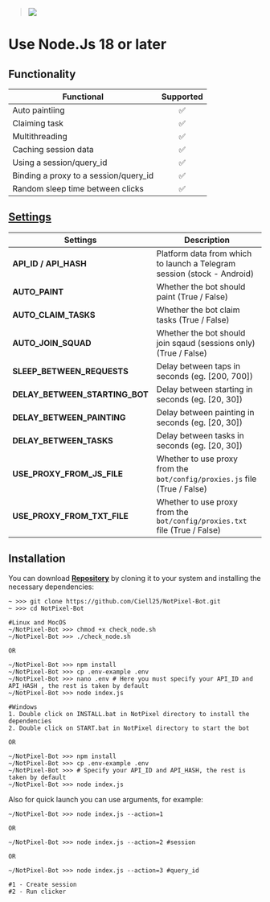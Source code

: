 > [<img src="https://img.shields.io/badge/Telegram-%40Me-orange">](https://t.me/Van_Qish)

# Use Node.Js 18 or later

## Functionality

| Functional                            | Supported |
| ------------------------------------- | :-------: |
| Auto paintiing                        |    ✅     |
| Claiming task                         |    ✅     |
| Multithreading                        |    ✅     |
| Caching session data                  |    ✅     |
| Using a session/query_id              |    ✅     |
| Binding a proxy to a session/query_id |    ✅     |
| Random sleep time between clicks      |    ✅     |


## [Settings](https://github.com/Ciell25/NotPixel-Bot/blob/main/.env-example)

| Settings                       | Description                                                                |
| ------------------------------ | -------------------------------------------------------------------------- |
| **API_ID / API_HASH**          | Platform data from which to launch a Telegram session (stock - Android)    |
| **AUTO_PAINT**                 | Whether the bot should paint (True / False)                                |
| **AUTO_CLAIM_TASKS**           | Whether the bot claim tasks (True / False)                                 |
| **AUTO_JOIN_SQUAD**            | Whether the bot should join sqaud (sessions only) (True / False)           |
| **SLEEP_BETWEEN_REQUESTS**     | Delay between taps in seconds (eg. [200, 700])                             |
| **DELAY_BETWEEN_STARTING_BOT** | Delay between starting in seconds (eg. [20, 30])                           |
| **DELAY_BETWEEN_PAINTING**     | Delay between painting in seconds (eg. [20, 30])                           |
| **DELAY_BETWEEN_TASKS**        | Delay between tasks in seconds (eg. [20, 30])                              |
| **USE_PROXY_FROM_JS_FILE**     | Whether to use proxy from the `bot/config/proxies.js` file (True / False)  |
| **USE_PROXY_FROM_TXT_FILE**    | Whether to use proxy from the `bot/config/proxies.txt` file (True / False) |

## Installation

You can download [**Repository**](https://github.com/Ciell25/NotPixel-Bot.git) by cloning it to your system and installing the necessary dependencies:

```shell
~ >>> git clone https://github.com/Ciell25/NotPixel-Bot.git
~ >>> cd NotPixel-Bot

#Linux and MocOS
~/NotPixel-Bot >>> chmod +x check_node.sh
~/NotPixel-Bot >>> ./check_node.sh

OR

~/NotPixel-Bot >>> npm install
~/NotPixel-Bot >>> cp .env-example .env
~/NotPixel-Bot >>> nano .env # Here you must specify your API_ID and API_HASH , the rest is taken by default
~/NotPixel-Bot >>> node index.js

#Windows
1. Double click on INSTALL.bat in NotPixel directory to install the dependencies
2. Double click on START.bat in NotPixel directory to start the bot

OR

~/NotPixel-Bot >>> npm install
~/NotPixel-Bot >>> cp .env-example .env
~/NotPixel-Bot >>> # Specify your API_ID and API_HASH, the rest is taken by default
~/NotPixel-Bot >>> node index.js
```

Also for quick launch you can use arguments, for example:

```shell
~/NotPixel-Bot >>> node index.js --action=1

OR

~/NotPixel-Bot >>> node index.js --action=2 #session

OR

~/NotPixel-Bot >>> node index.js --action=3 #query_id

#1 - Create session
#2 - Run clicker
```

